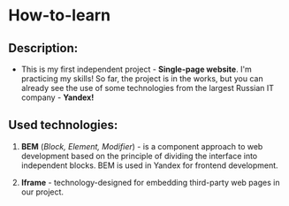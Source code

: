 # **How-to-learn**  
  
## **Description:**  
  
* This is my first independent project - **Single-page website**. I'm practicing my skills! So far, the project is in the works, but you can already see the use of some technologies from the largest Russian IT company - **Yandex!**  
  
## **Used technologies:**  
  
 1. **BEM** (*Block, Element, Modifier*) - is a component approach to web development based on the principle of dividing the interface into independent blocks. BEM is used in Yandex for frontend development.  
  
 2. **Iframe** - technology-designed for embedding third-party web pages in our project. 